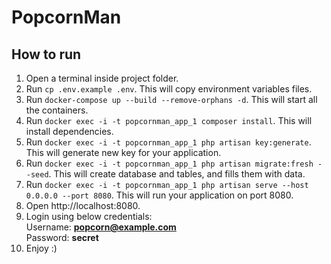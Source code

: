# PopcornMan

## How to run

1. Open a terminal inside project folder.
2. Run `cp .env.example .env`. This will copy environment variables files.
3. Run `docker-compose up --build --remove-orphans -d`. This will start all the containers.
4. Run `docker exec -i -t popcornman_app_1 composer install`. This will install dependencies.
5. Run `docker exec -i -t popcornman_app_1 php artisan key:generate`. This will generate new key for your application.
6. Run `docker exec -i -t popcornman_app_1 php artisan migrate:fresh --seed`. This will create database and tables, and fills them with data.
7. Run `docker exec -i -t popcornman_app_1 php artisan serve --host 0.0.0.0 --port 8080`. This will run your application on port 8080.
8. Open http://localhost:8080.
9. Login using below credentials:<br>
    Username: **popcorn@example.com**<br>
    Password: **secret**
10. Enjoy :)

